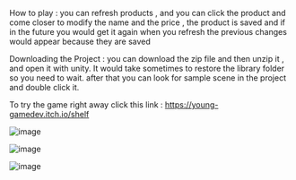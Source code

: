 How to play : you can refresh products , and you can click the product and come closer to modify the name and the price , the product is 
saved and if in the future you would get it again when you refresh the previous changes would appear because they are saved

Downloading the Project : you can download the zip file and then unzip it , and open it with unity. It would take sometimes to restore the library folder so you need to wait.
after that you can look for sample scene in the project and double click it.

To try the game right away click this link : https://young-gamedev.itch.io/shelf

![image](https://github.com/user-attachments/assets/67d43c7f-6b66-4bc3-b886-1b4364992559)

![image](https://github.com/user-attachments/assets/eaff2aa9-45b9-48fe-86ba-e0e95896dd24)

![image](https://github.com/user-attachments/assets/b5176730-3a21-4f94-9912-e1ea27ffeb29)
